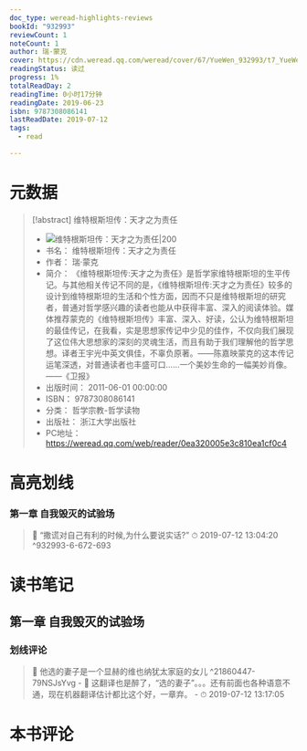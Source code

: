 ```yaml
---
doc_type: weread-highlights-reviews
bookId: "932993"
reviewCount: 1
noteCount: 1
author: 瑞·蒙克
cover: https://cdn.weread.qq.com/weread/cover/67/YueWen_932993/t7_YueWen_932993.jpg
readingStatus: 读过
progress: 1%
totalReadDay: 2
readingTime: 0小时17分钟
readingDate: 2019-06-23
isbn: 9787308086141
lastReadDate: 2019-07-12
tags:
  - read

---
```

# 元数据
> [!abstract] 维特根斯坦传：天才之为责任
> - ![ 维特根斯坦传：天才之为责任|200](https://cdn.weread.qq.com/weread/cover/67/YueWen_932993/t7_YueWen_932993.jpg)
> - 书名： 维特根斯坦传：天才之为责任
> - 作者： 瑞·蒙克
> - 简介： 《维特根斯坦传:天才之为责任》是哲学家维特根斯坦的生平传记。与其他相关传记不同的是，《维特根斯坦传:天才之为责任》较多的设计到维特根斯坦的生活和个性方面，因而不只是维特根斯坦的研究者，普通对哲学感兴趣的读者也能从中获得丰富、深入的阅读体验。媒体推荐蒙克的《维特根斯坦传》丰富、深入、好读，公认为维特根斯坦的最佳传记，在我看，实是思想家传记中少见的佳作，不仅向我们展现了这位伟大思想家的深刻的灵魂生活，而且有助于我们理解他的哲学思想。译者王宇光中英文俱佳，不辜负原著。——陈嘉映蒙克的这本传记运笔深透，对普通读者也丰盛可口……一个美妙生命的一幅美妙肖像。——《卫报》
> - 出版时间： 2011-06-01 00:00:00
> - ISBN： 9787308086141
> - 分类： 哲学宗教-哲学读物
> - 出版社： 浙江大学出版社
> - PC地址：https://weread.qq.com/web/reader/0ea320005e3c810ea1cf0c4

# 高亮划线

### 第一章 自我毁灭的试验场

> 📌 “撒谎对自己有利的时候,为什么要说实话?” 
> ⏱ 2019-07-12 13:04:20 ^932993-6-672-693

# 读书笔记

## 第一章 自我毁灭的试验场

### 划线评论
> 📌 他选的妻子是一个显赫的维也纳犹太家庭的女儿  ^21860447-79NSJsYvg
    - 💭 这翻译也是醉了，“选的妻子”。。。还有前面也各种语意不通，现在机器翻译估计都比这个好，一章弃。
    - ⏱ 2019-07-12 13:17:05
   
# 本书评论

